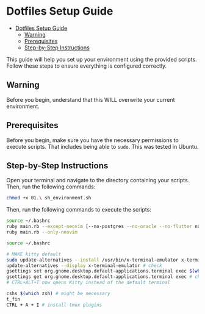 # Dotfiles Setup Guide

<!--toc:start-->
- [Dotfiles Setup Guide](#dotfiles-setup-guide)
  - [Warning](#warning)
  - [Prerequisites](#prerequisites)
  - [Step-by-Step Instructions](#step-by-step-instructions)
<!--toc:end-->

This guide will help you set up your environment using the provided scripts. Follow these steps to ensure everything is configured correctly.

## Warning

Before you begin, understand that this WILL overwrite your current environment.

## Prerequisites

Before you begin, make sure you have the necessary permissions to execute scripts. That includes being able to `sudo`. This was tested in Ubuntu.

## Step-by-Step Instructions

Open your terminal and navigate to the directory containing your scripts. Then, run the following commands:

```bash
chmod +x 01.\ sh_environment.sh
```

Then, run the following commands to execute the scripts:

```bash
source ~/.bashrc
ruby main.rb --except-neovim [--no-postgres --no-oracle --no-flutter no-kitty --no-fonts --no-git]
ruby main.rb --only-neovim

source ~/.bashrc

# MAKE kitty default
sudo update-alternatives --install /usr/bin/x-terminal-emulator x-terminal-emulator $(which kitty) 50
update-alternatives --display x-terminal-emulator # check
gsettings set org.gnome.desktop.default-applications.terminal exec $(which kitty)
gsettings get org.gnome.desktop.default-applications.terminal exec # check
# CTRL+ALT+T now opens Kitty instead of the default terminal

cshs $(which zsh) # might be necessary
t_fin
CTRL + A + I # install tmux plugins
```
